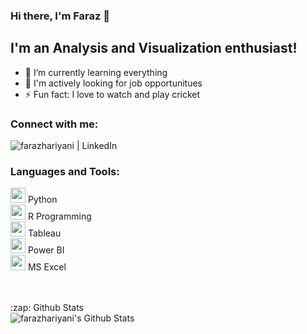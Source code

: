 ### Hi there, I'm Faraz 👋

## I'm an Analysis and Visualization enthusiast!

- 🌱 I’m currently learning everything
- 👯 I'm actively looking for job opportunitues
- ⚡ Fun fact: I love to watch and play cricket 


### Connect with me:

[<img align="left" alt="farazhariyani | LinkedIn" src="https://img.shields.io/badge/linkedin-%230077B5.svg?&style=for-the-badge&logo=linkedin&logoColor=white" />][linkedin]

<br />

### Languages and Tools:
<img height="24" width="24" src="https://cdn.jsdelivr.net/npm/simple-icons@v3/icons/python.svg" /> Python <br />
<img height="24" width="24" src="https://cdn.jsdelivr.net/npm/simple-icons@v3/icons/r.svg" /> R Programming <br />
<img height="24" width="24" src="https://cdn.jsdelivr.net/npm/simple-icons@v3/icons/tableau.svg" /> Tableau <br />
<img height="24" width="24" src="https://cdn.jsdelivr.net/npm/simple-icons@v3/icons/powerbi.svg" /> Power BI <br />
<img height="24" width="24" src="https://cdn.jsdelivr.net/npm/simple-icons@v3/icons/microsoftexcel.svg" /> MS Excel <br />



<br />
<br />

<summary>:zap: Github Stats</summary>

  <img alt="farazhariyani's Github Stats" src="https://github-readme-stats.farazhariyani.vercel.app/api?username=farazhariyani&show_icons=true&hide_border=true" />


[linkedin]: https://www.linkedin.com/in/farazhariyani/